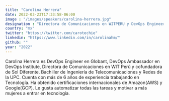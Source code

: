 ```yaml
---
title: "Carolina Herrera"
date: 2022-03-23T17:33:58-06:00
image : "/images/speakers/carolina-herrera.jpg"
designation : "Directora de Comunicaciones en WITPERU y DevOps Engineer en Globant"
country: "mx"
twitter: "https://twitter.com/carotechie"
linkedin: "https://www.linkedin.com/in/carolinahm/"
github: ""
year: "2022"
---
```


Carolina Herrera es DevOps Engineer en Globant, DevOps Ambassador en DevOps Institute, Directora de Comunicaciones en WIT Perú y cofundadora de Sol Diferente. Bachiller de Ingeniería de Telecomunicaciones y Redes de la UPC. Cuenta con más de 6 años de experiencia trabajando en Tecnología. Ha obtenido certificaciones internacionales de Amazon(AWS) y Google(GCP). Le gusta automatizar todas las tareas y motivar a más mujeres a entrar en tecnología.


